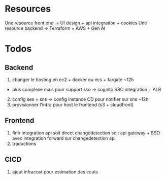 ﻿
# Resources
Une resource front end -> UI design + api integration + cookies
Une resource backend -> Terraform + AWS + Gen AI

# Todos
## Backend
 1. changer le hosting en ec2 + docker ou ecs + fargate ~12h
  - plus complexe mais pour support sso -> cognito SSO integration + ALB 
 2. config ses + sns -> config instance CD pour notifier sur sns ~12h
 3. provisionner l'infra pour host le frontend (s3 + cloudfront)

## Frontend
 1. finir integration api soit direct changedetection soit api gateway + SSO avec integration forward sur changedetection api 
 2. traductions

## CICD
 1. ajout infracost pour estimation des couts


